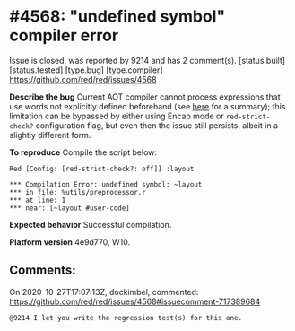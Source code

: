 
#4568: "undefined symbol" compiler error
================================================================================
Issue is closed, was reported by 9214 and has 2 comment(s).
[status.built] [status.tested] [type.bug] [type.compiler]
<https://github.com/red/red/issues/4568>

**Describe the bug**
Current AOT compiler cannot process expressions that use words not explicitly defined beforehand (see [here](https://github.com/red/red/wiki/%5BDOC%5D-Guru-Meditations#compiled-versus-interpreted-behaviors) for a summary); this limitation can be bypassed by either using Encap mode or `red-strict-check?` configuration flag, but even then the issue still persists, albeit in a slightly different form.

**To reproduce**
Compile the script below:
```red
Red [Config: [red-strict-check?: off]] :layout
```

```red
*** Compilation Error: undefined symbol: ~layout
*** in file: %utils/preprocessor.r
*** at line: 1
*** near: [~layout #user-code]
```

**Expected behavior**
Successful compilation.

**Platform version**
 4e9d770, W10.


Comments:
--------------------------------------------------------------------------------

On 2020-10-27T17:07:13Z, dockimbel, commented:
<https://github.com/red/red/issues/4568#issuecomment-717389684>

    @9214 I let you write the regression test(s) for this one.

